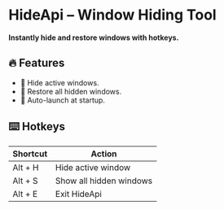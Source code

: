 # HideApi – Window Hiding Tool  
**Instantly hide and restore windows with hotkeys.**  

## 🔥 Features  
- 🚀 Hide active windows.  
- 🔄 Restore all hidden windows.  
- 🔌 Auto-launch at startup.  

## ⌨️ Hotkeys  
| Shortcut | Action               |  
|----------|----------------------|  
| Alt + H  | Hide active window   |  
| Alt + S  | Show all hidden windows |  
| Alt + E  | Exit HideApi         |  
